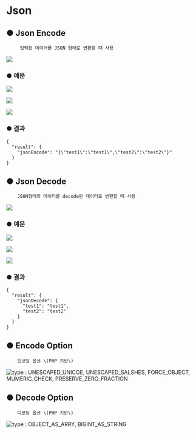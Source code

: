 # Json

## ● Json Encode

         입력된 데이터를 JSON 형태로 변환할 때 사용

![](../../.gitbook/assets/image%20%2869%29.png)

### ● 예문

![](../../.gitbook/assets/image%20%28386%29.png)

![](../../.gitbook/assets/image%20%28402%29.png)

![](../../.gitbook/assets/image%20%28382%29.png)

### ● 결과

```text
{
  "result": {
    "jsonEncode": "{\"test1\":\"test1\",\"test2\":\"test2\"}"
  }
}
```

## ● Json Decode

        JSON형태의 데이터를 decode된 데이터로 변환할 때 사용

![](../../.gitbook/assets/image%20%28182%29.png)

### ● 예문

![](../../.gitbook/assets/image%20%28381%29.png)

![](../../.gitbook/assets/image%20%28414%29.png)

![](../../.gitbook/assets/image%20%28385%29.png)

### ● 결과

```text
{
  "result": {
    "jsonDecode": {
      "test1": "test1",
      "test2": "test2"
    }
  }
}
```

## ● Encode Option

        인코딩 옵션 \(PHP 기반\)

![type : UNESCAPED\_UNICOE, UNESCAPED\_SALSHES, FORCE\_OBJECT, MUMERIC\_CHECK, PRESERVE\_ZERO\_FRACTION](../../.gitbook/assets/image%20%28153%29.png)

## ● Decode Option

        디코딩 옵션 \(PHP 기반\)

![type : OBJECT\_AS\_ARRY, BIGINT\_AS\_STRING](../../.gitbook/assets/image%20%2864%29.png)



